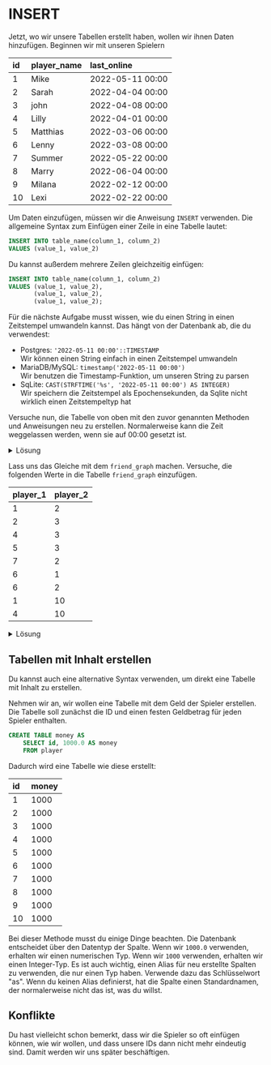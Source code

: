 # INSERT

Jetzt, wo wir unsere Tabellen erstellt haben, wollen wir ihnen Daten hinzufügen.
Beginnen wir mit unseren Spielern

| id  | player\_name | last\_online     |
|:----|:-------------|:-----------------|
| 1   | Mike         | 2022-05-11 00:00 |
| 2   | Sarah        | 2022-04-04 00:00 |
| 3   | john         | 2022-04-08 00:00 |
| 4   | Lilly        | 2022-04-01 00:00 |
| 5   | Matthias     | 2022-03-06 00:00 |
| 6   | Lenny        | 2022-03-08 00:00 |
| 7   | Summer       | 2022-05-22 00:00 |
| 8   | Marry        | 2022-06-04 00:00 |
| 9   | Milana       | 2022-02-12 00:00 |
| 10  | Lexi         | 2022-02-22 00:00 |

Um Daten einzufügen, müssen wir die Anweisung `INSERT` verwenden.
Die allgemeine Syntax zum Einfügen einer Zeile in eine Tabelle lautet:

```sql
INSERT INTO table_name(column_1, column_2)
VALUES (value_1, value_2)
```

Du kannst außerdem mehrere Zeilen gleichzeitig einfügen:

```sql
INSERT INTO table_name(column_1, column_2)
VALUES (value_1, value_2),
       (value_1, value_2),
       (value_1, value_2);
```

Für die nächste Aufgabe musst wissen, wie du einen String in einen Zeitstempel umwandeln kannst.
Das hängt von der Datenbank ab, die du verwendest:

- Postgres: `'2022-05-11 00:00'::TIMESTAMP`\
  Wir können einen String einfach in einen Zeitstempel umwandeln
- MariaDB/MySQL: `timestamp('2022-05-11 00:00')`\
  Wir benutzen die Timestamp-Funktion, um unseren String zu parsen
- SqLite: `CAST(STRFTIME('%s', '2022-05-11 00:00') AS INTEGER)`\
  Wir speichern die Zeitstempel als Epochensekunden, da Sqlite nicht wirklich einen Zeitstempeltyp hat

Versuche nun, die Tabelle von oben mit den zuvor genannten Methoden und Anweisungen neu zu erstellen.
Normalerweise kann die Zeit weggelassen werden, wenn sie auf 00:00 gesetzt ist.

<details>
<summary>Lösung</summary>

**MariaDB/MySQL**
```sql
INSERT INTO player(id, player_name, last_online)
VALUES (1, 'Mike', TIMESTAMP('2022-05-11 00:00')),
       (2, 'Sarah', TIMESTAMP('2022-04-04 00:00')),
       (3, 'john', TIMESTAMP('2022-04-08 00:00')),
       (4, 'Lilly', TIMESTAMP('2022-04-02 00:00')),
       (5, 'Matthias', TIMESTAMP('2022-03-06 00:00')),
       (6, 'Lenny', TIMESTAMP('2022-03-08 00:00')),
       (7, 'Summer', TIMESTAMP('2022-05-22 00:00')),
       (8, 'Marry', TIMESTAMP('2022-06-04 00:00')),
       (9, 'Milana', TIMESTAMP('2022-02-12 00:00')),
       (10, 'Lexi', TIMESTAMP('2022-02-22 00:00'));
```

**PostgreSQL**
```sql
INSERT INTO player(id, player_name, last_online)
VALUES (1, 'Mike', '2022-05-11 00:00'::TIMESTAMP),
       (2, 'Sarah', '2022-04-04 00:00'::TIMESTAMP),
       (3, 'john', '2022-04-08 00:00'::TIMESTAMP),
       (4, 'Lilly', '2022-04-01 00:00'::TIMESTAMP),
       (5, 'Matthias', '2022-03-06 00:00'::TIMESTAMP),
       (6, 'Lenny', '2022-03-08 00:00'::TIMESTAMP),
       (7, 'Summer', '2022-05-22 00:00'::TIMESTAMP),
       (8, 'Marry', '2022-06-04 00:00'::TIMESTAMP),
       (9, 'Milana', '2022-02-12 00:00'::TIMESTAMP),
       (10, 'Lexi', '2022-02-22 00:00'::TIMESTAMP);
```

**SqLite**
```sql
INSERT INTO player(id, player_name, last_online)
VALUES (1, 'Mike', CAST(STRFTIME('%s', '2022-05-11 00:00') AS INTEGER)),
       (2, 'Sarah', CAST(STRFTIME('%s', '2022-04-04 00:00') AS INTEGER)),
       (3, 'John', CAST(STRFTIME('%s', '2022-04-08 00:00') AS INTEGER)),
       (4, 'Lilly', CAST(STRFTIME('%s', '2022-04-02 00:00') AS INTEGER)),
       (5, 'Matthias', CAST(STRFTIME('%s', '2022-03-06 00:00') AS INTEGER)),
       (6, 'Lenny', CAST(STRFTIME('%s', '2022-03-08 00:00') AS INTEGER)),
       (7, 'Summer', CAST(STRFTIME('%s', '2022-05-22 00:00') AS INTEGER)),
       (8, 'Marry', CAST(STRFTIME('%s', '2022-06-04 00:00') AS INTEGER)),
       (9, 'Milana', CAST(STRFTIME('%s', '2022-02-12 00:00') AS INTEGER)),
       (10, 'Lexi', CAST(STRFTIME('%s', '2022-02-22 00:00') AS INTEGER));

```
  
</details>

Lass uns das Gleiche mit dem `friend_graph` machen.
Versuche, die folgenden Werte in die Tabelle `friend_graph` einzufügen.

| player\_1 | player\_2 |
|:----------|:----------|
| 1         | 2         |
| 2         | 3         |
| 4         | 3         |
| 5         | 3         |
| 7         | 2         |
| 6         | 1         |
| 6         | 2         |
| 1         | 10        |
| 4         | 10        |

<details>
<summary>Lösung</summary>

```sql
INSERT INTO friend_graph(player_1, player_2)
VALUES (1, 2),
       (2, 3),
       (4, 3),
       (5, 3),
       (7, 2),
       (6, 1),
       (6, 2),
       (1, 10),
       (4, 10);
```

</details>

## Tabellen mit Inhalt erstellen

Du kannst auch eine alternative Syntax verwenden, um direkt eine Tabelle mit Inhalt zu erstellen.

Nehmen wir an, wir wollen eine Tabelle mit dem Geld der Spieler erstellen.
Die Tabelle soll zunächst die ID und einen festen Geldbetrag für jeden Spieler enthalten.

```sql
CREATE TABLE money AS 
    SELECT id, 1000.0 AS money
    FROM player

```

Dadurch wird eine Tabelle wie diese erstellt:

| id  | money |
|:----|:------|
| 1   | 1000  |
| 2   | 1000  |
| 3   | 1000  |
| 4   | 1000  |
| 5   | 1000  |
| 6   | 1000  |
| 7   | 1000  |
| 8   | 1000  |
| 9   | 1000  |
| 10  | 1000  |

Bei dieser Methode musst du einige Dinge beachten.
Die Datenbank entscheidet über den Datentyp der Spalte.
Wenn wir `1000.0` verwenden, erhalten wir einen numerischen Typ.
Wenn wir `1000` verwenden, erhalten wir einen Integer-Typ.
Es ist auch wichtig, einen Alias für neu erstellte Spalten zu verwenden, die nur einen Typ haben.
Verwende dazu das Schlüsselwort "as".
Wenn du keinen Alias definierst, hat die Spalte einen Standardnamen, der normalerweise nicht das ist, was du willst. 


## Konflikte
Du hast vielleicht schon bemerkt, dass wir die Spieler so oft einfügen können, wie wir wollen, und dass unsere IDs dann nicht mehr eindeutig sind.
Damit werden wir uns später beschäftigen.
